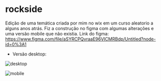 # rockside

Edição de uma temática criada por mim no wix em um curso aleatorio a alguns anos atrás. Fiz a construção no figma com algumas alterações e uma versão mobile que não existia. Link do figma: https://www.figma.com/file/aSYRCPQvraaE96VICMRBdp/Untitled?node-id=0%3A1

- Versão desktop:

![desktop](https://user-images.githubusercontent.com/69182287/98311267-c03da200-1fad-11eb-8df2-ea09555d7e1a.png)

![mobile](https://user-images.githubusercontent.com/69182287/98311457-33471880-1fae-11eb-87a8-d3b933f3cfa4.png)








